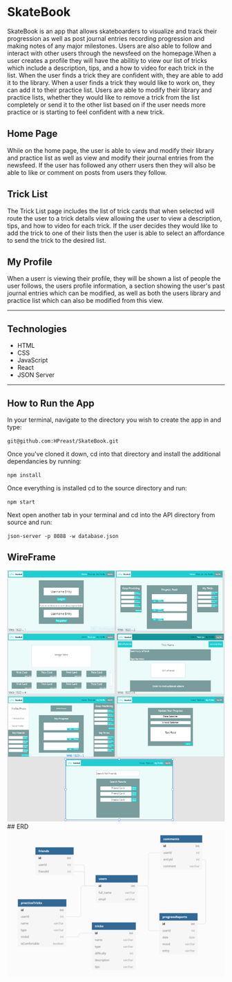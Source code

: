 # SkateBook
SkateBook is an app that allows skateboarders to visualize and track their progression as well as post journal entries recording progression and making notes of any major milestones. Users are also able to follow and interact with other users through the newsfeed on the homepage.When a user creates a profile they will have the abilitiy to view our list of tricks which include a description, tips, and a how to video for each trick in the list. When the user finds a trick they are confident with, they are able to add it to the library. When a user finds a trick they would like to work on, they can add it to their practice list. Users are able to modify their library and practice lists, whether they would like to remove a trick from the list completely or send it to the other list based on if the user needs more practice or is starting to feel confident with a new trick.

## Home Page
While on the home page, the user is able to view and modify their library and practice list as well as view and modify their journal entries from the newsfeed. If the user has followed any otherr users then they will also be able to like or comment on posts from users they follow.

## Trick List
The Trick List page includes the list of trick cards that when selected will route the user to a trick details view allowing the user to view a description, tips, and how to video for each trick. If the user decides they would like to add the trick to one of their lists then the user is able to select an affordance to send the trick to the desired list.

## My Profile
When a userr is viewing their profile, they will be shown a list of people the user follows, the users profile information, a section showing the user's past journal entries which can be modified, as well as both the users library and practice list which can also be modified from this view.<hr></hr>

## Technologies
<ul>
<li>HTML</li>
<li>CSS</li>
<li>JavaScript</li>
<li>React</li>
<li>JSON Server</li>
</ul>
<hr></hr>

## How to Run the App
In your terminal, navigate to the directory you wish to create the app in and type:

`git@github.com:HPreast/SkateBook.git`

Once you've cloned it down, cd into that directory and install the additional dependancies by running:

`npm install`

Once everything is installed cd to the source directory and run:

`npm start`

Next open another tab in your terminal and cd into the API directory from source and run:

`json-server -p 8088 -w database.json`

## WireFrame
<img src="public\SkateBookWireFrame.PNG">
## ERD
<img src="public\SkateBookERD.PNG">
